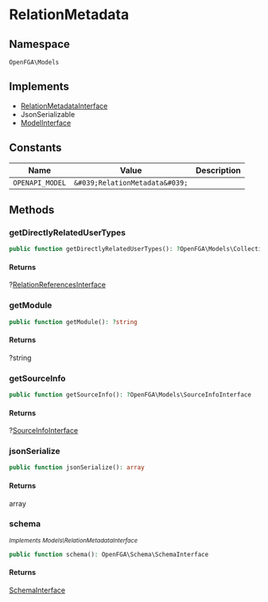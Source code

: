 # RelationMetadata


## Namespace
`OpenFGA\Models`

## Implements
* [RelationMetadataInterface](Models/RelationMetadataInterface.md)
* JsonSerializable
* [ModelInterface](Models/ModelInterface.md)

## Constants
| Name | Value | Description |
|------|-------|-------------|
| `OPENAPI_MODEL` | `&#039;RelationMetadata&#039;` |  |


## Methods
### getDirectlyRelatedUserTypes


```php
public function getDirectlyRelatedUserTypes(): ?OpenFGA\Models\Collections\RelationReferencesInterface
```



#### Returns
?[RelationReferencesInterface](Models/Collections/RelationReferencesInterface.md)

### getModule


```php
public function getModule(): ?string
```



#### Returns
?string

### getSourceInfo


```php
public function getSourceInfo(): ?OpenFGA\Models\SourceInfoInterface
```



#### Returns
?[SourceInfoInterface](Models/SourceInfoInterface.md)

### jsonSerialize


```php
public function jsonSerialize(): array
```



#### Returns
array

### schema

*<small>Implements Models\RelationMetadataInterface</small>*  

```php
public function schema(): OpenFGA\Schema\SchemaInterface
```



#### Returns
[SchemaInterface](Schema/SchemaInterface.md)

